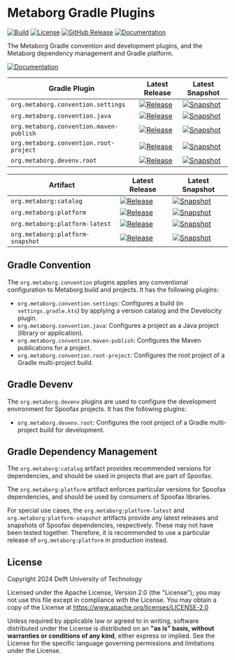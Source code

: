 # Metaborg Gradle Plugins
[![Build][github-badge:build]][github:build]
[![License][license-badge]][license]
[![GitHub Release][github-badge:release]][github:release]
[![Documentation][documentation-badge]][documentation]

The Metaborg Gradle convention and development plugins, and the Metaborg dependency management and Gradle platform.

[![Documentation][documentation-button]][documentation]

| Gradle Plugin                           | Latest Release                                                                     | Latest Snapshot                                                                      |
|-----------------------------------------|------------------------------------------------------------------------------------|--------------------------------------------------------------------------------------|
| `org.metaborg.convention.settings`      | [![Release][mvn-rel-badge:convention.settings]][mvn:convention.settings]           | [![Snapshot][mvn-snap-badge:convention.settings]][mvn:convention.settings]           |
| `org.metaborg.convention.java`          | [![Release][mvn-rel-badge:convention.java]][mvn:convention.java]                   | [![Snapshot][mvn-snap-badge:convention.java]][mvn:convention.java]                   |
| `org.metaborg.convention.maven-publish` | [![Release][mvn-rel-badge:convention.maven-publish]][mvn:convention.maven-publish] | [![Snapshot][mvn-snap-badge:convention.maven-publish]][mvn:convention.maven-publish] |
| `org.metaborg.convention.root-project`  | [![Release][mvn-rel-badge:convention.root-project]][mvn:convention.root-project]   | [![Snapshot][mvn-snap-badge:convention.root-project]][mvn:convention.root-project]   |
| `org.metaborg.devenv.root `             | [![Release][mvn-rel-badge:devenv.root]][mvn:devenv.root]                           | [![Snapshot][mvn-snap-badge:devenv.root]][mvn:devenv.root]                           |

| Artifact                         | Latest Release                                                       | Latest Snapshot                                                        |
|----------------------------------|----------------------------------------------------------------------|------------------------------------------------------------------------|
| `org.metaborg:catalog`           | [![Release][mvn-rel-badge:catalog]][mvn:catalog]                     | [![Snapshot][mvn-snap-badge:catalog]][mvn:catalog]                     |
| `org.metaborg:platform`          | [![Release][mvn-rel-badge:platform]][mvn:platform]                   | [![Snapshot][mvn-snap-badge:platform]][mvn:platform]                   |
| `org.metaborg:platform-latest`   | [![Release][mvn-rel-badge:platform-latest]][mvn:platform-latest]     | [![Snapshot][mvn-snap-badge:platform-latest]][mvn:platform-latest]     |
| `org.metaborg:platform-snapshot` | [![Release][mvn-rel-badge:platform-snapshot]][mvn:platform-snapshot] | [![Snapshot][mvn-snap-badge:platform-snapshot]][mvn:platform-snapshot] |
 

## Gradle Convention
The `org.metaborg.convention` plugins applies any conventional configuration to Metaborg build and projects. It has the following plugins:

- `org.metaborg.convention.settings`: Configures a build (in `settings.gradle.kts`) by applying a version catalog and the Develocity plugin.
- `org.metaborg.convention.java`: Configures a project as a Java project (library or application).
- `org.metaborg.convention.maven-publish`: Configures the Maven publications for a project.
- `org.metaborg.convention.root-project`: Configures the root project of a Gradle multi-project build.


## Gradle Devenv
The `org.metaborg.devenv` plugins are used to configure the development environment for Spoofax projects. It has the following plugins:

- `org.metaborg.devenv.root`: Configures the root project of a Gradle multi-project build for development.


## Gradle Dependency Management
The `org.metaborg:catalog` artifact provides recommended versions for dependencies, and should be used in projects that are part of Spoofax.

The `org.metaborg:platform` artifact enforces particular versions for Spoofax dependencies, and should be used by consumers of Spoofax libraries.

For special use cases, the `org.metaborg:platform-latest` and `org.metaborg:platform-snapshot` artifacts provide any latest releases and snapshots of Spoofax dependencies, respectively. These may not have been tested together. Therefore, it is recommended to use a particular release of `org.metaborg:platform` in production instead.


## License
Copyright 2024 Delft University of Technology

Licensed under the Apache License, Version 2.0 (the "License"); you may not use this file except in compliance with the License. You may obtain a copy of the License at <https://www.apache.org/licenses/LICENSE-2.0>

Unless required by applicable law or agreed to in writing, software distributed under the License is distributed on an **"as is" basis, without warranties or conditions of any kind**, either express or implied. See the License for the specific language governing permissions and limitations under the License.



[github-badge:build]: https://img.shields.io/github/actions/workflow/status/metaborg/metaborg-gradle/build.yaml
[github:build]: https://github.com/metaborg/metaborg-gradle/actions
[license-badge]: https://img.shields.io/github/license/metaborg/metaborg-gradle
[license]: https://github.com/metaborg/metaborg-gradle/blob/main/LICENSE
[github-badge:release]: https://img.shields.io/github/v/release/metaborg/metaborg-gradle?display_name=release
[github:release]: https://github.com/metaborg/metaborg-gradle/releases
[documentation-badge]: https://img.shields.io/badge/docs-latest-brightgreen
[documentation]: https://spoofax.dev/metaborg-gradle/
[documentation-button]: https://img.shields.io/badge/Documentation-blue?style=for-the-badge&logo=googledocs&logoColor=white

[mvn:convention.settings]:                  https://artifacts.metaborg.org/#nexus-search;gav~org.metaborg.convention.settings~org.metaborg.convention.settings.gradle.plugin~~~
[mvn:convention.java]:                      https://artifacts.metaborg.org/#nexus-search;gav~org.metaborg.convention.java~org.metaborg.convention.java.gradle.plugin~~~
[mvn:convention.maven-publish]:             https://artifacts.metaborg.org/#nexus-search;gav~org.metaborg.convention.maven-publish~org.metaborg.convention.maven-publish.gradle.plugin~~~
[mvn:convention.root-project]:              https://artifacts.metaborg.org/#nexus-search;gav~org.metaborg.convention.root-project~org.metaborg.convention.root-project.gradle.plugin~~~
[mvn:devenv.root]:                          https://artifacts.metaborg.org/#nexus-search;gav~org.metaborg.devenv.root~org.metaborg.devenv.root.gradle.plugin~~~
[mvn:catalog]:                              https://artifacts.metaborg.org/#nexus-search;gav~org.metaborg~catalog~~~
[mvn:platform]:                             https://artifacts.metaborg.org/#nexus-search;gav~org.metaborg~platform~~~
[mvn:platform-latest]:                      https://artifacts.metaborg.org/#nexus-search;gav~org.metaborg~platform-latest~~~
[mvn:platform-snapshot]:                    https://artifacts.metaborg.org/#nexus-search;gav~org.metaborg~platform-snapshot~~~

[mvn-rel-badge:convention.settings]:        https://img.shields.io/nexus/r/org.metaborg.convention.settings/org.metaborg.convention.settings.gradle.plugin?server=https%3A%2F%2Fartifacts.metaborg.org&label=%20
[mvn-rel-badge:convention.java]:            https://img.shields.io/nexus/r/org.metaborg.convention.java/org.metaborg.convention.java.gradle.plugin?server=https%3A%2F%2Fartifacts.metaborg.org&label=%20
[mvn-rel-badge:convention.maven-publish]:   https://img.shields.io/nexus/r/org.metaborg.convention.maven-publish/org.metaborg.convention.maven-publish.gradle.plugin?server=https%3A%2F%2Fartifacts.metaborg.org&label=%20
[mvn-rel-badge:convention.root-project]:    https://img.shields.io/nexus/r/org.metaborg.convention.root-project/org.metaborg.convention.root-project.gradle.plugin?server=https%3A%2F%2Fartifacts.metaborg.org&label=%20
[mvn-rel-badge:devenv.root]:                https://img.shields.io/nexus/r/org.metaborg.devenv.root/org.metaborg.devenv.root.gradle.plugin?server=https%3A%2F%2Fartifacts.metaborg.org&label=%20
[mvn-rel-badge:catalog]:                    https://img.shields.io/nexus/r/org.metaborg/catalog?server=https%3A%2F%2Fartifacts.metaborg.org&label=%20
[mvn-rel-badge:platform]:                   https://img.shields.io/nexus/r/org.metaborg/platform?server=https%3A%2F%2Fartifacts.metaborg.org&label=%20
[mvn-rel-badge:platform-latest]:            https://img.shields.io/nexus/r/org.metaborg/platform-latest?server=https%3A%2F%2Fartifacts.metaborg.org&label=%20
[mvn-rel-badge:platform-snapshot]:          https://img.shields.io/nexus/r/org.metaborg/platform-snapshot?server=https%3A%2F%2Fartifacts.metaborg.org&label=%20

[mvn-snap-badge:convention.settings]:       https://img.shields.io/nexus/s/org.metaborg.convention.settings/org.metaborg.convention.settings.gradle.plugin?server=https%3A%2F%2Fartifacts.metaborg.org&label=%20
[mvn-snap-badge:convention.java]:           https://img.shields.io/nexus/s/org.metaborg.convention.java/org.metaborg.convention.java.gradle.plugin?server=https%3A%2F%2Fartifacts.metaborg.org&label=%20
[mvn-snap-badge:convention.maven-publish]:  https://img.shields.io/nexus/s/org.metaborg.convention.maven-publish/org.metaborg.convention.maven-publish.gradle.plugin?server=https%3A%2F%2Fartifacts.metaborg.org&label=%20
[mvn-snap-badge:convention.root-project]:   https://img.shields.io/nexus/s/org.metaborg.convention.root-project/org.metaborg.convention.root-project.gradle.plugin?server=https%3A%2F%2Fartifacts.metaborg.org&label=%20
[mvn-snap-badge:devenv.root]:               https://img.shields.io/nexus/s/org.metaborg.devenv.root/org.metaborg.devenv.root.gradle.plugin?server=https%3A%2F%2Fartifacts.metaborg.org&label=%20
[mvn-snap-badge:catalog]:                   https://img.shields.io/nexus/s/org.metaborg/catalog?server=https%3A%2F%2Fartifacts.metaborg.org&label=%20
[mvn-snap-badge:platform]:                  https://img.shields.io/nexus/s/org.metaborg/platform?server=https%3A%2F%2Fartifacts.metaborg.org&label=%20
[mvn-snap-badge:platform-latest]:           https://img.shields.io/nexus/s/org.metaborg/platform-latest?server=https%3A%2F%2Fartifacts.metaborg.org&label=%20
[mvn-snap-badge:platform-snapshot]:         https://img.shields.io/nexus/s/org.metaborg/platform-snapshot?server=https%3A%2F%2Fartifacts.metaborg.org&label=%20
